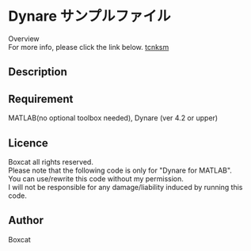 Dynare サンプルファイル
====

Overview  
For more info, please click the link below.
[tcnksm](https://sites.google.com/view/boxcatswebsite/materials?authuser=0)


## Description

## Requirement
MATLAB(no optional toolbox needed), Dynare (ver 4.2 or upper)

## Licence
Boxcat all rights reserved.  
Please note that the following code is only for "Dynare for MATLAB".  
You can use/rewrite this code without my permission.  
I will not be responsible for any damage/liability induced by running this code.

## Author

Boxcat
